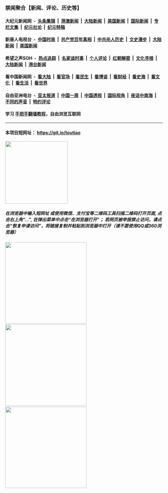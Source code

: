 ### 禁闻聚合【新闻、评论、历史等】

#### 大纪元新闻网 &nbsp;-&nbsp; [头条集锦](indexes/E头条集锦.md?t=02042011) &nbsp;|&nbsp; [港澳新闻](indexes/E港澳新闻.md?t=02042011)  &nbsp;|&nbsp; [大陆新闻](indexes/E大陆新闻.md?t=02042011) &nbsp;|&nbsp; [美国新闻](indexes/E美国新闻.md?t=02042011) &nbsp;|&nbsp; [国际新闻](indexes/E国际新闻.md?t=02042011) &nbsp;|&nbsp; [专栏文集](indexes/E专栏文集.md?t=02042011) &nbsp;|&nbsp; [纪元社论](indexes/E纪元社论.md?t=02042011) &nbsp;|&nbsp; [纪元特稿](indexes/E纪元特稿.md?t=02042011) 

#### 新唐人电视台 &nbsp;-&nbsp; [中国时局](indexes/N中国时局.md?t=02042011) &nbsp;|&nbsp; [共产党百年真相](indexes/N共产党百年真相.md?t=02042011) &nbsp;|&nbsp; [中共杀人历史](indexes/N中共杀人历史.md?t=02042011) &nbsp;|&nbsp; [文史漫步](indexes/N文史漫步.md?t=02042011) &nbsp;|&nbsp; [大陆新闻](indexes/N大陆新闻.md?t=02042011) &nbsp;|&nbsp; [美国新闻](indexes/N美国新闻.md?t=02042011)

#### 希望之声SOH &nbsp;-&nbsp; [热点追踪](indexes/H热点追踪.md?t=02042011) &nbsp;|&nbsp; [名家谈时事](indexes/H名家谈时事.md?t=02042011) &nbsp;|&nbsp; [个人评论](indexes/H个人评论.md?t=02042011)  &nbsp;|&nbsp; [红朝解密](indexes/H红朝解密.md?t=02042011) &nbsp;|&nbsp; [文化寻根](indexes/H文化寻根.md?t=02042011) &nbsp;|&nbsp; [大陆新闻](indexes/H大陆新闻.md?t=02042011) &nbsp;|&nbsp; [港台新闻](indexes/H港台新闻.md?t=02042011)

#### 看中国新闻网 &nbsp;-&nbsp; [看大陆](indexes/S看大陆.md?t=02042011) &nbsp;|&nbsp; [看官场](indexes/S看官场.md?t=02042011) &nbsp;|&nbsp; [看民生](indexes/S看民生.md?t=02042011)  &nbsp;|&nbsp; [看博谈](indexes/S看博谈.md?t=02042011) &nbsp;|&nbsp; [看财经](indexes/S看财经.md?t=02042011) &nbsp;|&nbsp; [看史海](indexes/S看史海.md?t=02042011) &nbsp;|&nbsp; [看文化](indexes/S看文化.md?t=02042011) &nbsp;|&nbsp; [看生活](indexes/S看生活.md?t=02042011) &nbsp;|&nbsp; [看世界](indexes/S看世界.md?t=02042011)

#### 自由亚洲电台 &nbsp;-&nbsp; [亚太报道](indexes/R亚太报道.md?t=02042011) &nbsp;|&nbsp; [中国一周](indexes/R中国一周.md?t=02042011) &nbsp;|&nbsp; [中国透视](indexes/R中国透视.md?t=02042011)  &nbsp;|&nbsp; [国际视角](indexes/R国际视角.md?t=02042011) &nbsp;|&nbsp; [夜话中南海](indexes/R夜话中南海.md?t=02042011) &nbsp;|&nbsp; [不同的声音](indexes/R不同的声音.md?t=02042011) &nbsp;|&nbsp; [特约评论](indexes/R特约评论.md?t=02042011)

#### 学习 [手把手翻墙教程](https://github.com/gfw-breaker/guides/wiki)，自由浏览互联网

----

#### 本项目短网址： https://git.io/toutiao
<img src="https://raw.githubusercontent.com/gfw-breaker/banned-news/master/scripts/img/qr.png" width="200px"/>  

##### 在浏览器中输入短网址 或使用微信、支付宝等二维码工具扫描二维码打开页面, 点击右上角"...", 在弹出菜单中点击“在浏览器打开”； 若网页被举报禁止访问，请点击“恢复申请访问”，将链接复制并粘贴到浏览器中打开（请不要使用QQ或360浏览器）

<img src="https://raw.githubusercontent.com/gfw-breaker/banned-news/master/scripts/img/1.png" width="260px"/> &nbsp; <img src="https://raw.githubusercontent.com/gfw-breaker/banned-news/master/scripts/img/2.png" width="260px"/> &nbsp; <img src="https://raw.githubusercontent.com/gfw-breaker/banned-news/master/scripts/img/3.png" width="260px"/>
